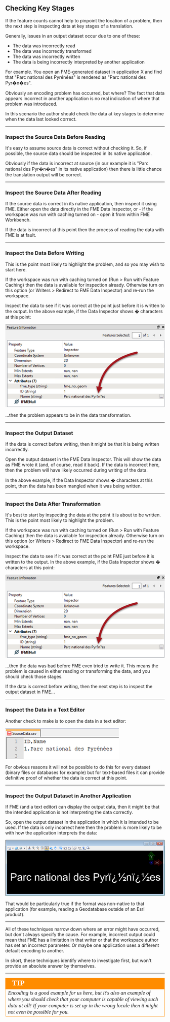 ## Checking Key Stages ##

If the feature counts cannot help to pinpoint the location of a problem, then the next step is inspecting data at key stages of a translation.

Generally, issues in an output dataset occur due to one of these:

- The data was incorrectly read
- The data was incorrectly transformed 
- The data was incorrectly written
- The data is being incorrectly interpreted by another application

For example. You open an FME-generated dataset in application X and find that "Parc national des Pyrénées" is rendered as "Parc national des Pyr�n�es". 

Obviously an encoding problem has occurred, but where? The fact that data appears incorrect in another application is no real indication of where that problem was introduced. 

In this scenario the author should check the data at key stages to determine when the data last looked correct.

---

### Inspect the Source Data Before Reading ###

It's easy to assume source data is correct without checking it. So, if possible, the source data should be inspected in its native application.

Obviously if the data is incorrect at source (in our example it is "Parc national des Pyr�n�es" in its native application) then there is little chance the translation output will be correct.  

---

### Inspect the Source Data After Reading ###

If the source data is correct in its native application, then inspect it using FME. Either open the data directly in the FME Data Inspector, or - if the workspace was run with caching turned on - open it from within FME Workbench.

If the data is incorrect at this point then the process of reading the data with FME is at fault.

---

### Inspect the Data Before Writing ###

This is the point most likely to highlight the problem, and so you may wish to start here.

If the workspace was run with caching turned on (Run &gt; Run with Feature Caching) then the data is available for inspection already. Otherwise turn on this option (or Writers &gt; Redirect to FME Data Inspector) and re-run the workspace. 

Inspect the data to see if it was correct at the point just before it is written to the output. In the above example, if the Data Inspector shows � characters at this point:

![](./Images/Img5.055.BadEncodingDI.png)

...then the problem appears to be in the data transformation.

---

### Inspect the Output Dataset ###

If the data is correct before writing, then it might be that it is being written incorrectly.

Open the output dataset in the FME Data Inspector. This will show the data as FME wrote it (and, of course, read it back). If the data is incorrect here, then the problem will have likely occurred during writing of the data.

In the above example, if the Data Inspector shows � characters at this point, then the data has been mangled when it was being written. 

---

### Inspect the Data After Transformation ###

It's best to start by inspecting the data at the point it is about to be written. This is the point most likely to highlight the problem.

If the workspace was run with caching turned on (Run &gt; Run with Feature Caching) then the data is available for inspection already. Otherwise turn on this option (or Writers &gt; Redirect to FME Data Inspector) and re-run the workspace. 

Inspect the data to see if it was correct at the point FME just before it is written to the output. In the above example, if the Data Inspector shows � characters at this point:

![](./Images/Img5.055.BadEncodingDI.png)

...then the data was bad before FME even tried to write it. This means the problem is caused in either reading or transforming the data, and you should check those stages.

If the data is correct before writing, then the next step is to inspect the output dataset in FME...

---

### Inspect the Data in a Text Editor ###

Another check to make is to open the data in a text editor: 

![](./Images/Img5.056.GoodEncodingTextEditor.png)

For obvious reasons it will not be possible to do this for every dataset (binary files or databases for example) but for text-based files it can provide definitive proof of whether the data is correct at this point.

---

### Inspect the Output Dataset in Another Application ###

If FME (and a text editor) can display the output data, then it might be that the intended application is not interpreting the data correctly.

So, open the output dataset in the application in which it is intended to be used. If the data is only incorrect here then the problem is more likely to be with how the application interprets the data:

![](./Images/Img5.057.BadEncodingOther.png)

That would be particularly true if the format was non-native to that application (for example, reading a Geodatabase outside of an Esri product). 

---

All of these techniques narrow down where an error might have occurred, but don't always specify the cause. For example, incorrect output could mean that FME has a limitation in that writer or that the workspace author has set an incorrect parameter. Or maybe one application uses a different default encoding to another.

In short, these techniques identify where to investigate first, but won't provide an absolute answer by themselves.

---

<!--Tip Section--> 

<table style="border-spacing: 0px">
<tr>
<td style="vertical-align:middle;background-color:darkorange;border: 2px solid darkorange">
<i class="fa fa-info-circle fa-lg fa-pull-left fa-fw" style="color:white;padding-right: 12px;vertical-align:text-top"></i>
<span style="color:white;font-size:x-large;font-weight: bold;font-family:serif">TIP</span>
</td>
</tr>

<tr>
<td style="border: 1px solid darkorange">
<span style="font-family:serif; font-style:italic; font-size:larger">
Encoding is a good example for us here, but it's also an example of where you should check that your computer is capable of viewing such data at all! If your computer is set up in the wrong locale then it might not even be possible for you.
</span>
</td>
</tr>
</table>